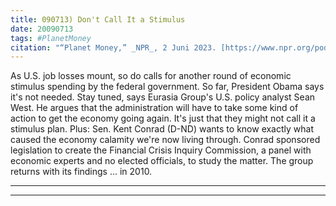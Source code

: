 ```yaml
---
title: 090713) Don't Call It a Stimulus
date: 20090713
tags: #PlanetMoney
citation: "“Planet Money,” _NPR_, 2 Juni 2023. [https://www.npr.org/podcasts/510289/planet-money](https://www.npr.org/podcasts/510289/planet-money) (diakses 4 Juni 2023)."
---
```


As U.S. job losses mount, so do calls for another round of economic stimulus spending by the federal government. So far, President Obama says it's not needed. Stay tuned, says Eurasia Group's U.S. policy analyst Sean West. He argues that the administration will have to take some kind of action to get the economy going again. It's just that they might not call it a stimulus plan. Plus: Sen. Kent Conrad (D-ND) wants to know exactly what caused the economy calamity we're now living through. Conrad sponsored legislation to create the Financial Crisis Inquiry Commission, a panel with economic experts and no elected officials, to study the matter. The group returns with its findings ... in 2010. 

----



----

